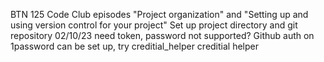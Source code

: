 BTN 125 Code Club episodes "Project organization" and  "Setting up and using version control for your project" 
Set up project directory and git repository
02/10/23 need token, password not supported? Github auth on 1password can be set up, try creditial_helper
creditial helper

